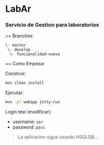 # LabAr

### Servicio de Gestion para laboratorios


== Branches:

```text
\- master
 \- develop
  \- funcionalidad-nueva 
```

== Como Empezar

Construir:

```bash
mvn clean install
```

Ejecutar:

```bash
mvn -pl webapp jetty:run
```

Login test (modificar): 

* username: `usr`
* password: `pass`

> La aplicacion sigue usando HSQLDB... 

